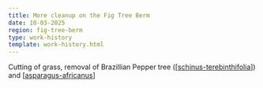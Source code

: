 ```yaml
---
title: More cleanup on the Fig Tree Berm
date: 10-03-2025
region: fig-tree-berm
type: work-history
template: work-history.html
---
```


Cutting of grass, removal of Brazillian Pepper tree ([[schinus-terebinthifolia]]) and [[asparagus-africanus]] 


[//begin]: # "Autogenerated link references for markdown compatibility"
[schinus-terebinthifolia]: ../../plants/schinus-terebinthifolia "Schinus Terebinthifolia (Brazilian pepper tree)"
[asparagus-africanus]: ../../plants/asparagus-africanus "Asparagus africanus (Climbing asparagus fern)"
[//end]: # "Autogenerated link references"